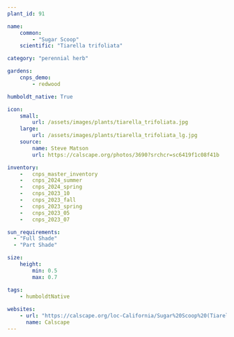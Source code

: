 ```yaml
---
plant_id: 91

name: 
    common: 
        - "Sugar Scoop" 
    scientific: "Tiarella trifoliata"    

category: "perennial herb"

gardens: 
    cnps_demo:
        - redwood

humboldt_native: True

icon: 
    small: 
        url: /assets/images/plants/tiarella_trifoliata.jpg 
    large: 
        url: /assets/images/plants/tiarella_trifoliata_lg.jpg 
    source: 
        name: Steve Matson 
        url: https://calscape.org/photos/3690?srchcr=sc6419f1c08f41b

inventory: 
    -   cnps_master_inventory
    -   cnps_2024_summer
    -   cnps_2024_spring
    -   cnps_2023_10
    -   cnps_2023_fall
    -   cnps_2023_spring
    -   cnps_2023_05 
    -   cnps_2023_07 

sun_requirements:
  - "Full Shade"
  - "Part Shade"

size:
    height: 
        min: 0.5
        max: 0.7

tags:
    - humboldtNative
 
websites: 
    - url: "https://calscape.org/loc-California/Sugar%20Scoop%20(Tiarella%20trifoliata)"
      name: Calscape
---
```

